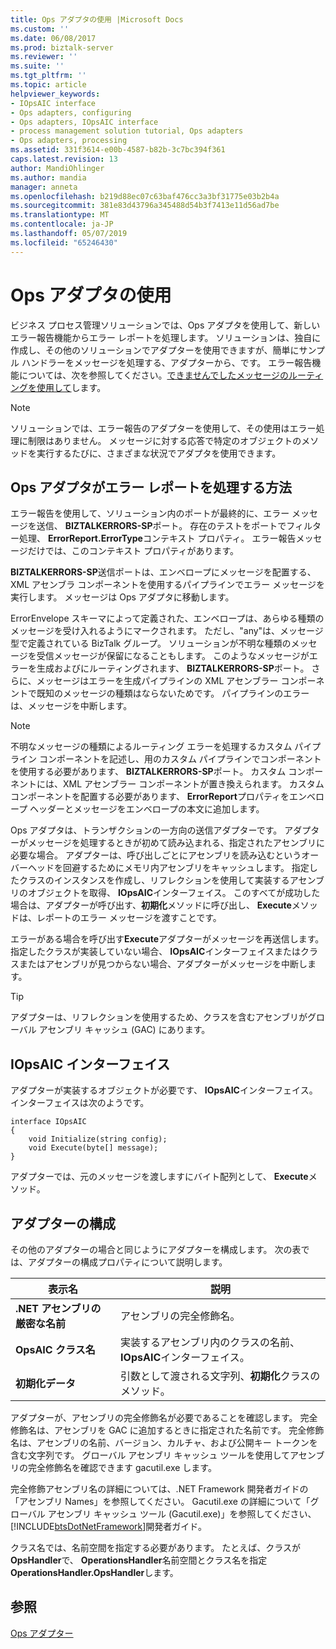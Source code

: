 ```yaml
---
title: Ops アダプタの使用 |Microsoft Docs
ms.custom: ''
ms.date: 06/08/2017
ms.prod: biztalk-server
ms.reviewer: ''
ms.suite: ''
ms.tgt_pltfrm: ''
ms.topic: article
helpviewer_keywords:
- IOpsAIC interface
- Ops adapters, configuring
- Ops adapters, IOpsAIC interface
- process management solution tutorial, Ops adapters
- Ops adapters, processing
ms.assetid: 331f3614-e00b-4587-b82b-3c7bc394f361
caps.latest.revision: 13
author: MandiOhlinger
ms.author: mandia
manager: anneta
ms.openlocfilehash: b219d88ec07c63baf476cc3a3bf31775e03b2b4a
ms.sourcegitcommit: 381e83d43796a345488d54b3f7413e11d56ad7be
ms.translationtype: MT
ms.contentlocale: ja-JP
ms.lasthandoff: 05/07/2019
ms.locfileid: "65246430"
---
```

# <a name="using-the-ops-adapter"></a>Ops アダプタの使用
ビジネス プロセス管理ソリューションでは、Ops アダプタを使用して、新しいエラー報告機能からエラー レポートを処理します。 ソリューションは、独自に作成し、その他のソリューションでアダプターを使用できますが、簡単にサンプル ハンドラーをメッセージを処理する、アダプターから、です。 エラー報告機能については、次を参照してください。[できませんでしたメッセージのルーティングを使用して](../core/using-failed-message-routing.md)します。  
  
> [!NOTE]
>  ソリューションでは、エラー報告のアダプターを使用して、その使用はエラー処理に制限はありません。 メッセージに対する応答で特定のオブジェクトのメソッドを実行するたびに、さまざまな状況でアダプタを使用できます。  
  
## <a name="how-the-ops-adapter-processes-error-reports"></a>Ops アダプタがエラー レポートを処理する方法  
 エラー報告を使用して、ソリューション内のポートが最終的に、エラー メッセージを送信、 **BIZTALKERRORS-SP**ポート。 存在のテストをポートでフィルター処理、 **ErrorReport.ErrorType**コンテキスト プロパティ。 エラー報告メッセージだけでは、このコンテキスト プロパティがあります。  
  
 **BIZTALKERRORS-SP**送信ポートは、エンベロープにメッセージを配置する、XML アセンブラ コンポーネントを使用するパイプラインでエラー メッセージを実行します。 メッセージは Ops アダプタに移動します。  
  
 ErrorEnvelope スキーマによって定義された、エンベロープは、あらゆる種類のメッセージを受け入れるようにマークされます。 ただし、"any"は、メッセージ型で定義されている BizTalk グループ。 ソリューションが不明な種類のメッセージを受信メッセージが保留になることもします。 このようなメッセージがエラーを生成およびにルーティングされます、 **BIZTALKERRORS-SP**ポート。 さらに、メッセージはエラーを生成パイプラインの XML アセンブラー コンポーネントで既知のメッセージの種類はならないためです。 パイプラインのエラーは、メッセージを中断します。  
  
> [!NOTE]
>  不明なメッセージの種類によるルーティング エラーを処理するカスタム パイプライン コンポーネントを記述し、用のカスタム パイプラインでコンポーネントを使用する必要があります、 **BIZTALKERRORS-SP**ポート。 カスタム コンポーネントには、XML アセンブラー コンポーネントが置き換えられます。 カスタム コンポーネントを配置する必要があります、 **ErrorReport**プロパティをエンベロープ ヘッダーとメッセージをエンベロープの本文に追加します。  
  
 Ops アダプタは、トランザクションの一方向の送信アダプターです。 アダプターがメッセージを処理するときが初めて読み込まれる、指定されたアセンブリに必要な場合。 アダプターは、呼び出しごとにアセンブリを読み込むというオーバーヘッドを回避するためにメモリ内アセンブリをキャッシュします。 指定したクラスのインスタンスを作成し、リフレクションを使用して実装するアセンブリのオブジェクトを取得、 **IOpsAIC**インターフェイス。 このすべてが成功した場合は、アダプターが呼び出す、**初期化**メソッドに呼び出し、 **Execute**メソッドは、レポートのエラー メッセージを渡すことです。  
  
 エラーがある場合を呼び出す**Execute**アダプターがメッセージを再送信します。 指定したクラスが実装していない場合、 **IOpsAIC**インターフェイスまたはクラスまたはアセンブリが見つからない場合、アダプターがメッセージを中断します。  
  
> [!TIP]
>  アダプターは、リフレクションを使用するため、クラスを含むアセンブリがグローバル アセンブリ キャッシュ (GAC) にあります。  
  
## <a name="the-iopsaic-interface"></a>IOpsAIC インターフェイス  
 アダプターが実装するオブジェクトが必要です、 **IOpsAIC**インターフェイス。 インターフェイスは次のようです。  
  
```  
interface IOpsAIC  
{  
    void Initialize(string config);  
    void Execute(byte[] message);  
}  
```  
  
 アダプターでは、元のメッセージを渡しますにバイト配列として、 **Execute**メソッド。  
  
## <a name="configuring-the-adapter"></a>アダプターの構成  
 その他のアダプターの場合と同じようにアダプターを構成します。 次の表では、アダプターの構成プロパティについて説明します。  
  
|表示名|説明|  
|------------------|-----------------|  
|**.NET アセンブリの厳密な名前**|アセンブリの完全修飾名。|  
|**OpsAIC クラス名**|実装するアセンブリ内のクラスの名前、 **IOpsAIC**インターフェイス。|  
|**初期化データ**|引数として渡される文字列、**初期化**クラスのメソッド。|  
  
 アダプターが、アセンブリの完全修飾名が必要であることを確認します。 完全修飾名は、アセンブリを GAC に追加するときに指定された名前です。 完全修飾名は、アセンブリの名前、バージョン、カルチャ、および公開キー トークンを含む文字列です。 グローバル アセンブリ キャッシュ ツールを使用してアセンブリの完全修飾名を確認できます gacutil.exe します。  
  
 完全修飾アセンブリ名の詳細については、.NET Framework 開発者ガイドの「アセンブリ Names」を参照してください。 Gacutil.exe の詳細について「グローバル アセンブリ キャッシュ ツール (Gacutil.exe)」を参照してください、[!INCLUDE[btsDotNetFramework](../includes/btsdotnetframework-md.md)]開発者ガイド。  
  
 クラス名では、名前空間を指定する必要があります。 たとえば、クラスが**OpsHandler**で、 **OperationsHandler**名前空間とクラス名を指定**OperationsHandler.OpsHandler**します。  
  
## <a name="see-also"></a>参照  
 [Ops アダプター](../core/the-ops-adapter.md)